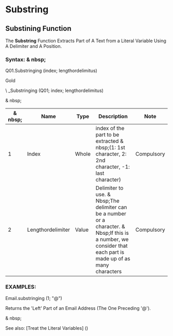# Substring

## Substining Function

The **Substring** Function Extracts Part of A Text from a Literal Variable Using A Delimiter and A Position.

### Syntax: & nbsp;

Q01.Substringing (index; lengthordelimitus)

Gold

\ _Substringing (Q01; index; lengthordelimitus)

& nbsp;

|& nbsp;|**Name** |**Type** |**Description** |**Note** |
|--- |--- |--- |--- |--- |
|&#49;|Index |Whole |index of the part to be extracted & nbsp;(1: 1st character, 2: 2nd character, -1: last character) |Compulsory |
|&#50;|Lengthordelimiter |Value |Delimiter to use. & Nbsp;The delimiter can be a number or a character. & Nbsp;If this is a number, we consider that each part is made up of as many characters |Compulsory |

### EXAMPLES:

Email.substringing (1; "@")

Returns the 'Left' Part of an Email Address (The One Preceding '@').

& nbsp;

See also: [Treat the Literal Variables] (<Trellious Little Little.md>)